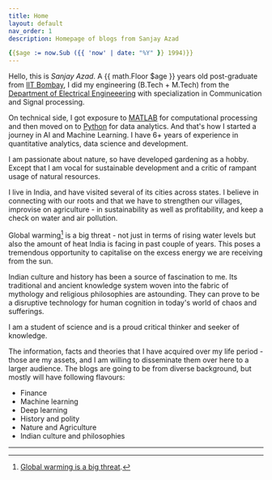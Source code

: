 ```yaml
---
title: Home
layout: default
nav_order: 1
description: Homepage of blogs from Sanjay Azad

{{$age := now.Sub ({{ 'now' | date: "%Y" }} 1994)}}
---
```


<!-- {{ $diff := now.Sub (time .Params.birthDate) }}
{{ $years := div (div $diff.Hours 24) 365 }} -->



Hello, this is *Sanjay Azad*. A {{ math.Floor $age }} years old post-graduate from [IIT Bombay], I did my engineering (B.Tech + M.Tech) from the [Department of Electrical Engineeering] with specialization in Communication and Signal processing.


On technical side, I got exposure to [MATLAB] for computational processing and then moved on to [Python] for data analytics. And that's how I started a journey in AI and Machine Learning. I have 6+ years of experience in quantitative analytics, data science and development.


I am passionate about nature, so have developed gardening as a hobby. Except that I am vocal for sustainable development and a critic of rampant usage of natural resources.


I live in India, and have visited several of its cities across states. I believe in connecting with our roots and that we have to strengthen our villages, improvise on agriculture - in sustainability as well as profitability, and keep a check on water and air pollution.


Global warming[^1] is a big threat - not just in terms of rising water levels but also the amount of heat India is facing in past couple of years. This poses a tremendous opportunity to capitalise on the excess energy we are receiving from the sun.


Indian culture and history has been a source of fascination to me. Its traditional and ancient knowledge system woven into the fabric of mythology and religious philosophies are astounding. They can prove to be a disruptive technology for human cognition in today's world of chaos and sufferings.


I am a student of science and is a proud critical thinker and seeker of knowledge.


The information, facts and theories that I have acquired over my life period - those are my assets, and I am willing to disseminate them over here to a larger audience. The blogs are going to be from diverse background, but mostly will have following flavours:

- Finance
- Machine learning
- Deep learning
- History and polity
- Nature and Agriculture
- Indian culture and philosophies


----

[^1]: [Global warming is a big threat](https://www.nrdc.org/stories/global-warming-101).

[IIT Bombay]: https://www.iitb.ac.in/
[Department of Electrical Engineeering]: https://www.ee.iitb.ac.in/
[MATLAB]: https://www.mathworks.com/products/matlab.html
[Python]: https://www.python.org/

